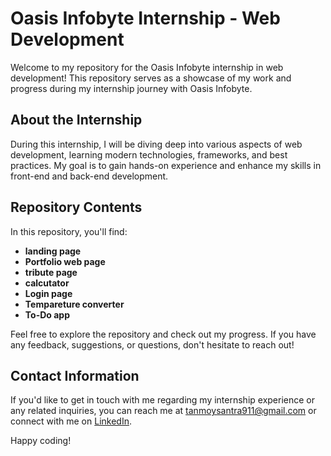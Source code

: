 # Oasis Infobyte Internship - Web Development

Welcome to my repository for the Oasis Infobyte internship in web development! This repository serves as a showcase of my work and progress during my internship journey with Oasis Infobyte.

## About the Internship

During this internship, I will be diving deep into various aspects of web development, learning modern technologies, frameworks, and best practices. My goal is to gain hands-on experience and enhance my skills in front-end and back-end development.

## Repository Contents

In this repository, you'll find:

- **landing page** 
- **Portfolio web page** 
- **tribute page**
- **calcutator** 
- **Login page** 
- **Tempareture converter**
- **To-Do app** 

Feel free to explore the repository and check out my progress. If you have any feedback, suggestions, or questions, don't hesitate to reach out!

## Contact Information

If you'd like to get in touch with me regarding my internship experience or any related inquiries, you can reach me at [tanmoysantra911@gmail.com](mailto:tanmoysantra911@gmail.com) or connect with me on [LinkedIn](https://www.linkedin.com/public-profile/settings?trk=d_flagship3_profile_self_view_public_profile).

Happy coding!
